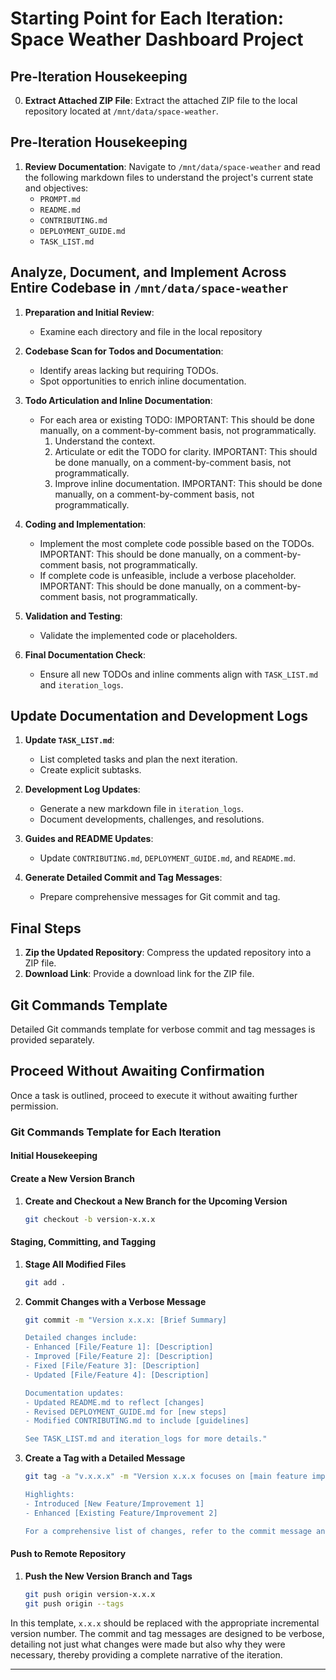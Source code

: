 
# Starting Point for Each Iteration: Space Weather Dashboard Project

## Pre-Iteration Housekeeping

0. **Extract Attached ZIP File**: Extract the attached ZIP file to the local repository located at `/mnt/data/space-weather`.

## Pre-Iteration Housekeeping

1. **Review Documentation**: Navigate to `/mnt/data/space-weather` and read the following markdown files to understand the project's current state and objectives:
    - `PROMPT.md`
    - `README.md`
    - `CONTRIBUTING.md`
    - `DEPLOYMENT_GUIDE.md`
    - `TASK_LIST.md`

## Analyze, Document, and Implement Across Entire Codebase in `/mnt/data/space-weather`

1. **Preparation and Initial Review**:
    - Examine each directory and file in the local repository

2. **Codebase Scan for Todos and Documentation**:
    - Identify areas lacking but requiring TODOs.
    - Spot opportunities to enrich inline documentation.

3. **Todo Articulation and Inline Documentation**:
    - For each area or existing TODO: IMPORTANT: This should be done manually, on a comment-by-comment basis, not programmatically.
        1. Understand the context.
        2. Articulate or edit the TODO for clarity. IMPORTANT: This should be done manually, on a comment-by-comment basis, not programmatically.
        3. Improve inline documentation. IMPORTANT: This should be done manually, on a comment-by-comment basis, not programmatically.

4. **Coding and Implementation**:
    - Implement the most complete code possible based on the TODOs. IMPORTANT: This should be done manually, on a comment-by-comment basis, not programmatically.
    - If complete code is unfeasible, include a verbose placeholder. IMPORTANT: This should be done manually, on a comment-by-comment basis, not programmatically.

5. **Validation and Testing**:
    - Validate the implemented code or placeholders.

6. **Final Documentation Check**:
    - Ensure all new TODOs and inline comments align with `TASK_LIST.md` and `iteration_logs`.

## Update Documentation and Development Logs

1. **Update `TASK_LIST.md`**: 
    - List completed tasks and plan the next iteration.
    - Create explicit subtasks.

2. **Development Log Updates**:
    - Generate a new markdown file in `iteration_logs`.
    - Document developments, challenges, and resolutions.

3. **Guides and README Updates**:
    - Update `CONTRIBUTING.md`, `DEPLOYMENT_GUIDE.md`, and `README.md`.

4. **Generate Detailed Commit and Tag Messages**:
    - Prepare comprehensive messages for Git commit and tag.

## Final Steps

1. **Zip the Updated Repository**: Compress the updated repository into a ZIP file.
2. **Download Link**: Provide a download link for the ZIP file.

## Git Commands Template

Detailed Git commands template for verbose commit and tag messages is provided separately.

## Proceed Without Awaiting Confirmation

Once a task is outlined, proceed to execute it without awaiting further permission.

### Git Commands Template for Each Iteration

#### Initial Housekeeping


#### Create a New Version Branch

1. **Create and Checkout a New Branch for the Upcoming Version**
    ```bash
    git checkout -b version-x.x.x
    ```

#### Staging, Committing, and Tagging

1. **Stage All Modified Files**
    ```bash
    git add .
    ```

2. **Commit Changes with a Verbose Message**
    ```bash
    git commit -m "Version x.x.x: [Brief Summary]
    
    Detailed changes include:
    - Enhanced [File/Feature 1]: [Description]
    - Improved [File/Feature 2]: [Description]
    - Fixed [File/Feature 3]: [Description]
    - Updated [File/Feature 4]: [Description]
    
    Documentation updates:
    - Updated README.md to reflect [changes]
    - Revised DEPLOYMENT_GUIDE.md for [new steps]
    - Modified CONTRIBUTING.md to include [guidelines]
    
    See TASK_LIST.md and iteration_logs for more details."
    ```

3. **Create a Tag with a Detailed Message**
    ```bash
    git tag -a "v.x.x.x" -m "Version x.x.x focuses on [main feature improvements].
    
    Highlights:
    - Introduced [New Feature/Improvement 1]
    - Enhanced [Existing Feature/Improvement 2]
    
    For a comprehensive list of changes, refer to the commit message and documentation."
    ```

#### Push to Remote Repository

1. **Push the New Version Branch and Tags**
    ```bash
    git push origin version-x.x.x
    git push origin --tags
    ```

In this template, `x.x.x` should be replaced with the appropriate incremental version number. The commit and tag messages are designed to be verbose, detailing not just what changes were made but also why they were necessary, thereby providing a complete narrative of the iteration.

---
